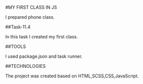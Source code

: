 #MY FIRST CLASS IN JS

I prepared phone class.

##Task-11.4

In this task I created my first class.

##TOOLS 

I used package.json and task runner.

##TECHNOLOGIES 

The project was created based on HTML,SCSS,CSS,JavaScript.